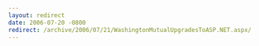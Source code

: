 ```yaml
---
layout: redirect
date: 2006-07-20 -0800
redirect: /archive/2006/07/21/WashingtonMutualUpgradesToASP.NET.aspx/
---
```

